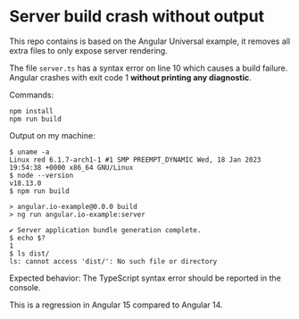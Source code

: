 # Server build crash without output

This repo contains is based on the Angular Universal example, it removes all extra files
to only expose server rendering.

The file `server.ts` has a syntax error on line 10 which causes a build failure. Angular
crashes with exit code 1 **without printing any diagnostic**.

Commands:

```
npm install
npm run build
```

Output on my machine:

```
$ uname -a
Linux red 6.1.7-arch1-1 #1 SMP PREEMPT_DYNAMIC Wed, 18 Jan 2023 19:54:38 +0000 x86_64 GNU/Linux
$ node --version
v18.13.0
$ npm run build

> angular.io-example@0.0.0 build
> ng run angular.io-example:server

✔ Server application bundle generation complete.
$ echo $?
1
$ ls dist/
ls: cannot access 'dist/': No such file or directory
```

Expected behavior: The TypeScript syntax error should be reported in the console.

This is a regression in Angular 15 compared to Angular 14.
